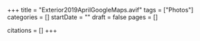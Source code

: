 +++
title = "Exterior2019AprilGoogleMaps.avif"
tags = ["Photos"]
categories = []
startDate = ""
draft = false
pages = []

citations = []
+++

